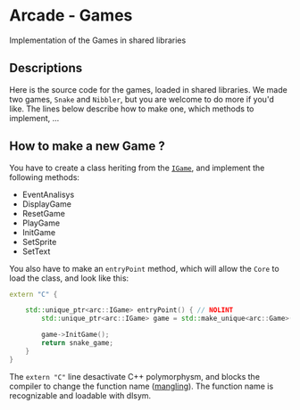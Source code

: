 # Arcade - Games
Implementation of the Games in shared libraries

## Descriptions
Here is the source code for the games, loaded in shared libraries. We made two games, `Snake` and `Nibbler`, but you are welcome to do more if you'd like. The lines below describe how to make one, which methods to implement, ...

## How to make a new Game ?
You have to create a class heriting from the [`IGame`](https://github.com/Lukacms/Arcade/blob/main/Core/include/arcade/interfaces/IGame.hh), and implement the following methods:
* EventAnalisys
* DisplayGame
* ResetGame
* PlayGame
* InitGame
* SetSprite
* SetText

You also have to make an `entryPoint` method, which will allow the `Core` to load the class, and look like this:
```c++
extern "C" {

    std::unique_ptr<arc::IGame> entryPoint() { // NOLINT
        std::unique_ptr<arc::IGame> game = std::make_unique<arc::Game>();

        game->InitGame();
        return snake_game;
    }
}
```
The `extern "C"` line desactivate C++ polymorphysm, and blocks the compiler to change the function name ([mangling](https://www.ibm.com/docs/en/i/7.3?topic=linkage-name-mangling-c-only)). The function name is recognizable and loadable with dlsym.
